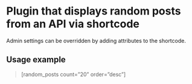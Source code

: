 # Plugin that displays random posts from an API via shortcode

 Admin settings can be overridden by adding attributes to the shortcode.

## Usage example
> [random_posts count=”20” order=”desc”]
